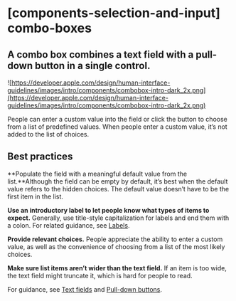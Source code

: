 # **[components-selection-and-input] combo-boxes**

## A combo box combines a text field with a pull-down button in a single control.

![https://developer.apple.com/design/human-interface-guidelines/images/intro/components/combobox-intro-dark_2x.png](https://developer.apple.com/design/human-interface-guidelines/images/intro/components/combobox-intro-dark_2x.png)

People can enter a custom value into the field or click the button to choose from a list of predefined values. When people enter a custom value, it’s not added to the list of choices.

## **Best practices**

**Populate the field with a meaningful default value from the list.**Although the field can be empty by default, it’s best when the default value refers to the hidden choices. The default value doesn’t have to be the first item in the list.

**Use an introductory label to let people know what types of items to expect.** Generally, use title-style capitalization for labels and end them with a colon. For related guidance, see [Labels](https://developer.apple.com/design/human-interface-guidelines/components/layout-and-organization/labels).

**Provide relevant choices.** People appreciate the ability to enter a custom value, as well as the convenience of choosing from a list of the most likely choices.

**Make sure list items aren’t wider than the text field.** If an item is too wide, the text field might truncate it, which is hard for people to read.

For guidance, see [Text fields](https://developer.apple.com/design/human-interface-guidelines/components/selection-and-input/text-fields) and [Pull-down buttons](https://developer.apple.com/design/human-interface-guidelines/components/menus-and-actions/pull-down-buttons).